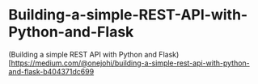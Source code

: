 # Building-a-simple-REST-API-with-Python-and-Flask
(Building a simple REST API with Python and Flask)[https://medium.com/@onejohi/building-a-simple-rest-api-with-python-and-flask-b404371dc699
